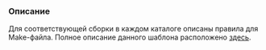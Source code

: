### Описание

Для соответствующей сборки в каждом каталоге описаны правила для Make-файла. Полное описание данного шаблона расположено [здесь](https://github.com/Paveloom/B1/wiki/%D0%9F%D1%80%D0%B0%D0%B2%D0%B8%D0%BB%D0%B0).